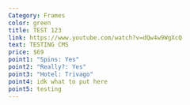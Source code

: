 ```yaml
---
Category: Frames
color: green
title: TEST 123
link: https://www.youtube.com/watch?v=dQw4w9WgXcQ
text: TESTING CMS
price: $69
point1: "Spins: Yes"
point2: "Really?: Yes"
point3: "Hotel: Trivago"
point4: idk what to put here
point5: testing
---
```

